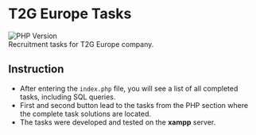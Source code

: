 # T2G Europe Tasks
<img alt="PHP Version" src="https://img.shields.io/badge/PHP-8.2.0-9cf"><br>
Recruitment tasks for T2G Europe company.
## Instruction
* After entering the `index.php` file, you will see a list of all completed tasks, including SQL queries.
* First and second button lead to the tasks from the PHP section where the complete task solutions are located.
* The tasks were developed and tested on the **xampp** server.
